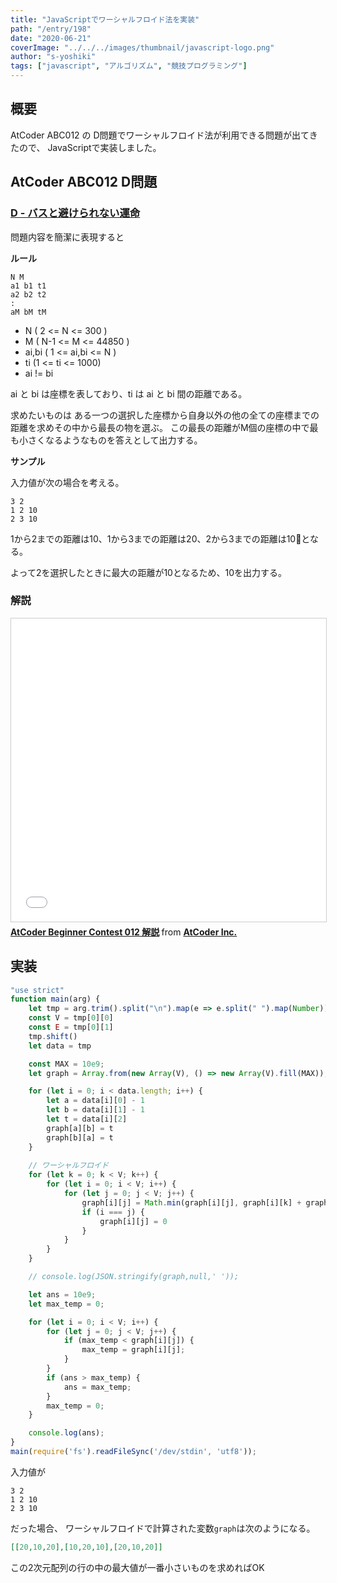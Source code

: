 ```yaml
---
title: "JavaScriptでワーシャルフロイド法を実装"
path: "/entry/198"
date: "2020-06-21"
coverImage: "../../../images/thumbnail/javascript-logo.png"
author: "s-yoshiki"
tags: ["javascript", "アルゴリズム", "競技プログラミング"]
---
```


## 概要

AtCoder ABC012 の D問題でワーシャルフロイド法が利用できる問題が出てきたので、
JavaScriptで実装しました。


## AtCoder ABC012 D問題

### [D - バスと避けられない運命](https://atcoder.jp/contests/abc012/tasks/abc012_4)

問題内容を簡潔に表現すると

**ルール**

```
N M
a1 b1 t1
a2 b2 t2
:
aM bM tM
```

- N ( 2 <= N <= 300 )
- M ( N-1 <= M <= 44850 )
- ai,bi ( 1 <= ai,bi <= N )
- ti (1 <= ti <= 1000)
- ai != bi

ai と bi は座標を表しており、ti は ai と bi 間の距離である。

求めたいものは
ある一つの選択した座標から自身以外の他の全ての座標までの距離を求めその中から最長の物を選ぶ。
この最長の距離がM個の座標の中で最も小さくなるようなものを答えとして出力する。

**サンプル**

入力値が次の場合を考える。

```
3 2
1 2 10
2 3 10
```


1から2までの距離は10、1から3までの距離は20、2から3までの距離は10となる。

よって2を選択したときに最大の距離が10となるため、10を出力する。





### 解説

<iframe src="//www.slideshare.net/slideshow/embed_code/key/gBGKzx60ZPcNHu?startSlide=19" width="595" height="485" frameborder="0" marginwidth="0" marginheight="0" scrolling="no" style="border:1px solid #CCC; border-width:1px; margin-bottom:5px; max-width: 100%;" allowfullscreen> </iframe> <div style="margin-bottom:5px"> <strong> <a href="//www.slideshare.net/chokudai/abc012" title="AtCoder Beginner Contest 012 解説" target="_blank">AtCoder Beginner Contest 012 解説</a> </strong> from <strong><a href="//www.slideshare.net/chokudai" target="_blank">AtCoder Inc.</a></strong> </div>

## 実装

```js
"use strict"
function main(arg) {
    let tmp = arg.trim().split("\n").map(e => e.split(" ").map(Number))
    const V = tmp[0][0]
    const E = tmp[0][1]
    tmp.shift()
    let data = tmp

    const MAX = 10e9;
    let graph = Array.from(new Array(V), () => new Array(V).fill(MAX));

    for (let i = 0; i < data.length; i++) {
        let a = data[i][0] - 1
        let b = data[i][1] - 1
        let t = data[i][2]
        graph[a][b] = t
        graph[b][a] = t
    }
    
    // ワーシャルフロイド
    for (let k = 0; k < V; k++) {
        for (let i = 0; i < V; i++) {
            for (let j = 0; j < V; j++) {
                graph[i][j] = Math.min(graph[i][j], graph[i][k] + graph[k][j])
                if (i === j) {
                    graph[i][j] = 0
                }
            }
        }
    }

    // console.log(JSON.stringify(graph,null,' '));

    let ans = 10e9;
    let max_temp = 0;

    for (let i = 0; i < V; i++) {
        for (let j = 0; j < V; j++) {
            if (max_temp < graph[i][j]) {
                max_temp = graph[i][j];
            }
        }
        if (ans > max_temp) {
            ans = max_temp;
        }
        max_temp = 0;
    }

    console.log(ans);
}
main(require('fs').readFileSync('/dev/stdin', 'utf8'));
```

入力値が

```
3 2
1 2 10
2 3 10
```

だった場合、
ワーシャルフロイドで計算された変数`graph`は次のようになる。

```json
[[20,10,20],[10,20,10],[20,10,20]]
```

この2次元配列の行の中の最大値が一番小さいものを求めればOK